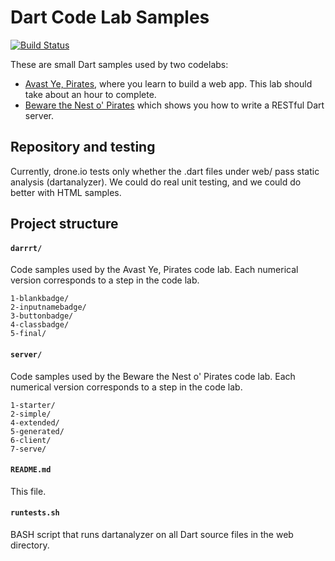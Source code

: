 Dart Code Lab Samples
============================

[![Build Status](https://drone.io/github.com/dart-lang/one-hour-codelab/status.png)](https://drone.io/github.com/dart-lang/one-hour-codelab/latest)

These are small Dart samples used by two codelabs:

* [Avast Ye, Pirates][client-codelab], where you learn to build a web app. This lab should take about an hour to complete.
* [Beware the Nest o' Pirates][server-codelab] which shows you how to write a RESTful Dart server.

Repository and testing
----------------

Currently, drone.io tests only whether the .dart files under web/ pass static analysis (dartanalyzer). We could do real unit testing, and we could do better with HTML samples.

Project structure
-----------------

#### `darrrt/`
Code samples used by the Avast Ye, Pirates code lab. Each numerical version corresponds to a step in the code lab. 
```
1-blankbadge/
2-inputnamebadge/
3-buttonbadge/
4-classbadge/
5-final/
```

#### `server/`
Code samples used by the Beware the Nest o' Pirates code lab. Each numerical version corresponds to a step in the code lab.
```
1-starter/
2-simple/
4-extended/
5-generated/
6-client/
7-serve/
```

#### `README.md`
This file.

#### `runtests.sh`
BASH script that runs dartanalyzer on all Dart source files in the web directory.

[client-codelab]: https://www.dartlang.org/codelabs/darrrt/
[server-codelab]: https://www.dartlang.org/codelabs/server/

